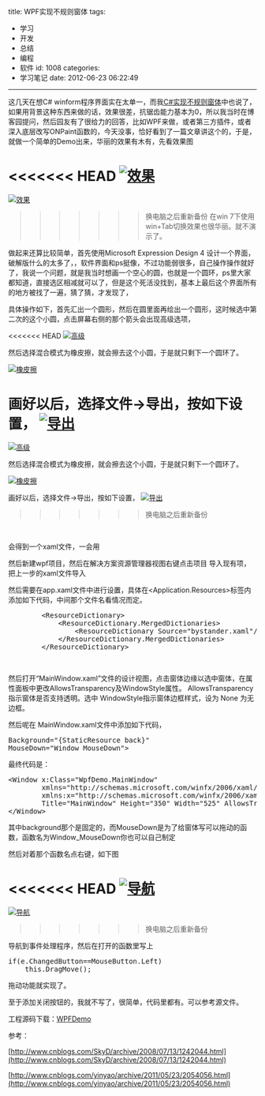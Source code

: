 title: WPF实现不规则窗体
tags:
  - 学习
  - 开发
  - 总结
  - 编程
  - 软件
id: 1008
categories:
  - 学习笔记
date: 2012-06-23 06:22:49
---

这几天在想C# winform程序界面实在太单一，而我[C#实现不规则窗体](http://leaver.me/archives/990.html)中也说了，如果用背景这种东西来做的话，效果很差，抗锯齿能力基本为0，所以我当时在博客园提问，然后园友有了很给力的回答，比如WPF来做，或者第三方插件，或者深入底层改写ONPaint函数的，今天没事，恰好看到了一篇文章讲这个的，于是，就做一个简单的Demo出来，华丽的效果有木有，先看效果图

<<<<<<< HEAD
[![]({{BASE_PATH}}/images/ba031241897a97ce5f76970d0787694511d3960a.jpg "效果")](http://leaverimage.b0.upaiyun.com/23622_o.jpg)
=======
[![](/images/ba031241897a97ce5f76970d0787694511d3960a.jpg "效果")](http://leaverimage.b0.upaiyun.com/23622_o.jpg)
>>>>>>> 换电脑之后重新备份
在win 7下使用win+Tab切换效果也很华丽。就不演示了。

做起来还算比较简单，首先使用Microsoft Expression Design 4 设计一个界面，破解版什么的太多了，，软件界面和ps挺像，不过功能弱很多，自己操作操作就好了，我说一个问题，就是我当时想画一个空心的圆，也就是一个圆环，ps里大家都知道，直接选区相减就可以了，但是这个死活没找到，基本上最后这个界面所有的地方被找了一遍，猜了猜，才发现了，

具体操作如下，首先汇出一个圆形，然后在圆里面再绘出一个圆形，这时候选中第二次的这个小圆，点击屏幕右侧的那个箭头会出现高级选项，

<<<<<<< HEAD
[![]({{BASE_PATH}}/images/7bb961d46945780dd51bf752d4109eb6dfec9583.jpg "高级")](http://leaverimage.b0.upaiyun.com/23623_o.jpg)

然后选择混合模式为橡皮擦，就会擦去这个小圆，于是就只剩下一个圆环了。

[![]({{BASE_PATH}}/images/47a442eae19c0450c9de4ef532d026c4608439f1.jpg "橡皮擦")](http://leaverimage.b0.upaiyun.com/23624_o.jpg)

画好以后，选择文件-&gt;导出，按如下设置，
[![]({{BASE_PATH}}/images/5a4dc13cbe7e3ade5841d175eace74870fd42395.jpg "导出")](http://leaverimage.b0.upaiyun.com/23625_o.jpg)
=======
[![](/images/7bb961d46945780dd51bf752d4109eb6dfec9583.jpg "高级")](http://leaverimage.b0.upaiyun.com/23623_o.jpg)

然后选择混合模式为橡皮擦，就会擦去这个小圆，于是就只剩下一个圆环了。

[![](/images/47a442eae19c0450c9de4ef532d026c4608439f1.jpg "橡皮擦")](http://leaverimage.b0.upaiyun.com/23624_o.jpg)

画好以后，选择文件-&gt;导出，按如下设置，
[![](/images/5a4dc13cbe7e3ade5841d175eace74870fd42395.jpg "导出")](http://leaverimage.b0.upaiyun.com/23625_o.jpg)
>>>>>>> 换电脑之后重新备份

&nbsp;

会得到一个xaml文件，一会用

然后新建wpf项目，然后在解决方案资源管理器视图右键点击项目 导入现有项，把上一步的xaml文件导入

然后需要在app.xaml文件中进行设置，具体在&lt;Application.Resources&gt;标签内添加如下代码，中间那个文件名看情况而定。
<pre class="lang:default decode:true">        &lt;ResourceDictionary&gt;
            &lt;ResourceDictionary.MergedDictionaries&gt;
                &lt;ResourceDictionary Source="bystander.xaml"/&gt;
            &lt;/ResourceDictionary.MergedDictionaries&gt;
        &lt;/ResourceDictionary&gt;</pre>
&nbsp;

然后打开“MainWindow.xaml”文件的设计视图，点击窗体边缘以选中窗体，在属性面板中更改AllowsTransparency及WindowStyle属性。
AllowsTransparency 指示窗体是否支持透明。选中
WindowStyle指示窗体边框样式，设为 None 为无边框。

然后呢在 MainWindow.xaml文件中添加如下代码，
<pre class="lang:default decode:true">Background="{StaticResource back}"
MouseDown="Window_MouseDown"&gt;</pre>
最终代码是：
<pre class="lang:default decode:true">&lt;Window x:Class="WpfDemo.MainWindow"
        xmlns="http://schemas.microsoft.com/winfx/2006/xaml/presentation"
        xmlns:x="http://schemas.microsoft.com/winfx/2006/xaml"
        Title="MainWindow" Height="350" Width="525" AllowsTransparency="True" WindowStyle="None" Background="{StaticResource back}" MouseDown="Window_MouseDown"&gt;
&lt;/Window&gt;</pre>
其中background那个是固定的，而MouseDown是为了给窗体写可以拖动的函数，函数名为Window_MouseDown你也可以自己制定

然后对着那个函数名点右键，如下图

<<<<<<< HEAD
[![]({{BASE_PATH}}/images/2bda8545e86b4ffc4155d5c63505252bb57506bf.jpg "导航")](http://leaverimage.b0.upaiyun.com/23626_o.jpg)
=======
[![](/images/2bda8545e86b4ffc4155d5c63505252bb57506bf.jpg "导航")](http://leaverimage.b0.upaiyun.com/23626_o.jpg)
>>>>>>> 换电脑之后重新备份

导航到事件处理程序，然后在打开的函数里写上
<pre class="lang:default decode:true">if(e.ChangedButton==MouseButton.Left)
    this.DragMove();</pre>
拖动功能就实现了。

至于添加关闭按钮的，我就不写了，很简单，代码里都有。可以参考源文件。

工程源码下载：[WPFDemo](http://115.com/file/c2aq7abt#WpfDemo.7z)

参考：

[http://www.cnblogs.com/SkyD/archive/2008/07/13/1242044.html](http://www.cnblogs.com/SkyD/archive/2008/07/13/1242044.html)

[http://www.cnblogs.com/yinyao/archive/2011/05/23/2054056.html](http://www.cnblogs.com/yinyao/archive/2011/05/23/2054056.html)